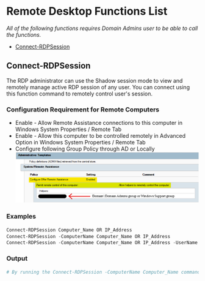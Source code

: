 # Remote Desktop Functions List
*All of the following functions requires Domain Admins user to be able to call the functions.*
  - [Connect-RDPSession](#Connect-RDPSession)


## Connect-RDPSession
The RDP administrator can use the Shadow session mode to view and remotely manage active RDP session of any user. You can connect using this function command to remotely control user's session.

### Configuration Requirement for Remote Computers
  - Enable - Allow Remote Assistance connections to this computer in Windows System Properties / Remote Tab
  - Enable - Allow this computer to be controlled remotely in Advanced Option in Windows System Properties / Remote Tab
  - Configure following Group Policy through AD or Locally
  ![Remote Assistance GPO](images/gpo-remote-assistance.png)

### Examples
```powershell
Connect-RDPSession Computer_Name OR IP_Address
Connect-RDPSession -ComputerName Computer_Name OR IP_Address
Connect-RDPSession -ComputerName Computer_Name OR IP_Address -UserName Logged_on_Username
```
### Output
```powershell
# By running the Connect-RDPSession -ComputerName Computer_Name command, it will invoke Remote Desktop Connection Client which will try to connect to your remote computer that you provided.
```